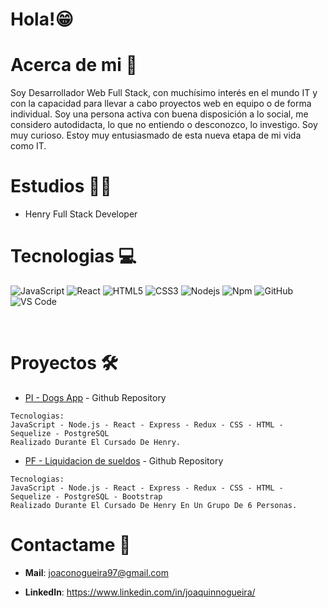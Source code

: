 # Hola!😁

# Acerca de mi 👋

Soy Desarrollador Web Full Stack, con muchísimo interés en el mundo IT y con la capacidad para llevar a cabo proyectos web en equipo o de forma individual. Soy una persona activa con buena disposición a lo social, me considero autodidacta, lo que no entiendo o desconozco, lo investigo. Soy muy curioso. Estoy muy entusiasmado de esta nueva etapa de mi vida como IT.

# Estudios 👨‍🎓

- Henry Full Stack Developer

# Tecnologias 💻

![JavaScript](https://img.shields.io/badge/-JavaScript-%23F7DF1C?style=flat-square&logo=javascript&logoColor=000000&labelColor=%23F7DF1C&color=%23FFCE5A)
![React](https://img.shields.io/badge/-React-61DAFB?style=flat-square&logo=react&logoColor=ffffff)
![HTML5](https://img.shields.io/badge/-HTML5-%23E44D27?style=flat-square&logo=html5&logoColor=ffffff)
![CSS3](https://img.shields.io/badge/-CSS3-%231572B6?style=flat-square&logo=css3)
![Nodejs](https://img.shields.io/badge/-Nodejs-339933?style=flat-square&logo=Node.js&logoColor=ffffff)
![Npm](https://img.shields.io/badge/-npm-CB3837?style=flat-square&logo=npm?style=flat-square&logo=Npm&logoColor=ffffff)
![GitHub](https://img.shields.io/badge/-GitHub-181717?style=flat-square&logo=github)
![VS Code](http://img.shields.io/badge/-VS%20Code-007ACC?style=flat-square&logo=visual-studio-code&logoColor=ffffff)

<br/>

# Proyectos 🛠

- [PI - Dogs App](https://github.com/JoaquinNogueira/PI-DOGS) - Github Repository

```
Tecnologias:
JavaScript - Node.js - React - Express - Redux - CSS - HTML - Sequelize - PostgreSQL
Realizado Durante El Cursado De Henry.
```

- [PF - Liquidacion de sueldos](https://github.com/JoaquinNogueira/PG-Escuelas) - Github Repository

```
Tecnologias:
JavaScript - Node.js - React - Express - Redux - CSS - HTML - Sequelize - PostgreSQL - Bootstrap
Realizado Durante El Cursado De Henry En Un Grupo De 6 Personas.
```

# Contactame 💬

- **Mail**: joaconogueira97@gmail.com

- **LinkedIn**: https://www.linkedin.com/in/joaquinnogueira/
